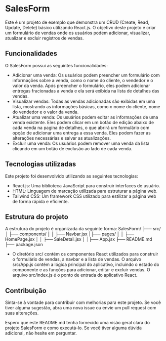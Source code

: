 # SalesForm

Este é um projeto de exemplo que demonstra um CRUD (Create, Read, Update, Delete) básico utilizando React.js. O objetivo deste projeto é criar um formulário de vendas onde os usuários podem adicionar, visualizar, atualizar e excluir registros de vendas.

## Funcionalidades

O SalesForm possui as seguintes funcionalidades:

- Adicionar uma venda: Os usuários podem preencher um formulário com informações sobre a venda, como o nome do cliente, o vendedor e o valor da venda. Após preencher o formulário, eles podem adicionar entregas fracionadas a venda e ela será exibida na lista de detalhes das vendas.
- Visualizar vendas: Todas as vendas adicionadas são exibidas em uma lista, mostrando as informações básicas, como o nome do cliente, nome do vendedor e o valor da venda.
- Atualizar uma venda: Os usuários podem editar as informações de uma venda existente. Eles podem clicar em um botão de edição abaixo de cada venda na pagina de detalhes, o que abrirá um formulário com opção de adicionar uma entrega a essa venda. Eles podem fazer as alterações necessárias e salvar as atualizações.
- Excluir uma venda: Os usuários podem remover uma venda da lista clicando em um botão de exclusão ao lado de cada venda.

## Tecnologias utilizadas

Este projeto foi desenvolvido utilizando as seguintes tecnologias:

- React.js: Uma biblioteca JavaScript para construir interfaces de usuário.
- HTML: Linguagem de marcação utilizada para estruturar a página web.
- Tailwind CSS: Um framework CSS utilizado para estilizar a página web de forma rápida e eficiente.

## Estrutura do projeto

A estrutura do projeto é organizada da seguinte forma:
SalesForm/
├── src/
│ ├── components/
│ │ ├── Navbar.jsx
| ├── pages/
│ │ ├── HomePage.jsx
│ │ ├── SaleDetail.jsx
│ | ├── App.jsx
├── README.md
├── package.json

- O diretório src/ contém os componentes React utilizados para construir o formulário de vendas, a navbar e a lista de vendas.
  O arquivo src/App.js contém a lógica principal do aplicativo, incluindo o estado do componente e as funções para adicionar, editar e excluir vendas.
  O arquivo src/index.js é o ponto de entrada do aplicativo React.

## Contribuição

Sinta-se à vontade para contribuir com melhorias para este projeto. Se você tiver alguma sugestão, abra uma nova issue ou envie um pull request com suas alterações.

Espero que este README.md tenha fornecido uma visão geral clara do projeto SalesForm e como executá-lo. Se você tiver alguma dúvida adicional, não hesite em perguntar.
